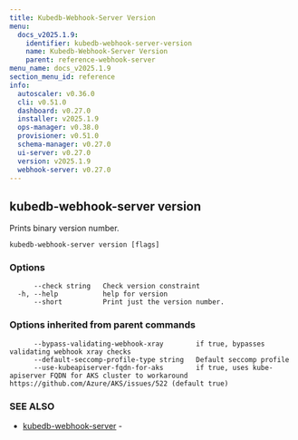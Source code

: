 ```yaml
---
title: Kubedb-Webhook-Server Version
menu:
  docs_v2025.1.9:
    identifier: kubedb-webhook-server-version
    name: Kubedb-Webhook-Server Version
    parent: reference-webhook-server
menu_name: docs_v2025.1.9
section_menu_id: reference
info:
  autoscaler: v0.36.0
  cli: v0.51.0
  dashboard: v0.27.0
  installer: v2025.1.9
  ops-manager: v0.38.0
  provisioner: v0.51.0
  schema-manager: v0.27.0
  ui-server: v0.27.0
  version: v2025.1.9
  webhook-server: v0.27.0
---
```


## kubedb-webhook-server version

Prints binary version number.

```
kubedb-webhook-server version [flags]
```

### Options

```
      --check string   Check version constraint
  -h, --help           help for version
      --short          Print just the version number.
```

### Options inherited from parent commands

```
      --bypass-validating-webhook-xray        if true, bypasses validating webhook xray checks
      --default-seccomp-profile-type string   Default seccomp profile
      --use-kubeapiserver-fqdn-for-aks        if true, uses kube-apiserver FQDN for AKS cluster to workaround https://github.com/Azure/AKS/issues/522 (default true)
```

### SEE ALSO

* [kubedb-webhook-server](/docs/v2025.1.9/reference/webhook-server/kubedb-webhook-server)	 - 

